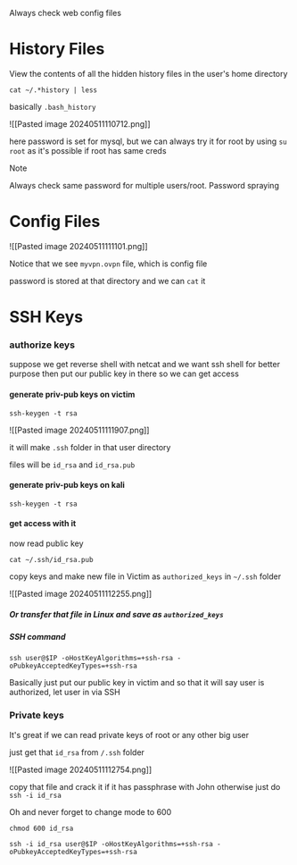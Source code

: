 
Always check web config files

# History Files

View the contents of all the hidden history files in the user's home directory

```
cat ~/.*history | less
```

basically `.bash_history`

![[Pasted image 20240511110712.png]]

here password is set for mysql, but we can always try it for root by using `su root` as it's possible if root has same creds

> [!NOTE]
> Always check  same password for multiple users/root. Password spraying


# Config Files

![[Pasted image 20240511111101.png]]

Notice that we see `myvpn.ovpn` file, which is config file

password is stored at that directory and we can `cat` it


# SSH Keys

### authorize keys

suppose we get reverse shell with netcat and we want ssh shell for better purpose then put our public key in there so we can get access

#### generate priv-pub keys on victim

```
ssh-keygen -t rsa
```

![[Pasted image 20240511111907.png]]

it will make `.ssh` folder in that user directory

files will be `id_rsa` and `id_rsa.pub`

#### generate priv-pub keys on kali

```
ssh-keygen -t rsa
```


#### get access with it
now read public key
```
cat ~/.ssh/id_rsa.pub
```

copy keys and make new file in Victim as `authorized_keys` in `~/.ssh` folder

![[Pasted image 20240511112255.png]]

##### Or transfer that file in Linux and save as `authorized_keys`

##### SSH command
```
ssh user@$IP -oHostKeyAlgorithms=+ssh-rsa -oPubkeyAcceptedKeyTypes=+ssh-rsa
```

Basically just put our public key in victim and so that it will say user is authorized, let user in via SSH


### Private keys

It's great if we can read private keys of root or any other big user

just get that `id_rsa` from `/.ssh` folder

![[Pasted image 20240511112754.png]]

copy that file and crack it if it has passphrase with John
otherwise just do `ssh -i id_rsa`

Oh and never forget to change mode to 600

```
chmod 600 id_rsa

ssh -i id_rsa user@$IP -oHostKeyAlgorithms=+ssh-rsa -oPubkeyAcceptedKeyTypes=+ssh-rsa
```